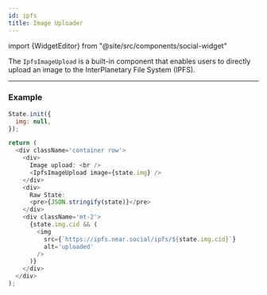 ```yaml
---
id: ipfs
title: Image Uploader
---
```

import {WidgetEditor} from "@site/src/components/social-widget"

The `IpfsImageUpload` is a built-in component that enables users to directly upload an image to the InterPlanetary File System (IPFS).

<hr class="subsection" />

### Example

<WidgetEditor id='1' height="200px">

```javascript
State.init({
  img: null,
});

return (
  <div className='container row'>
    <div>
      Image upload: <br />
      <IpfsImageUpload image={state.img} />
    </div>
    <div>
      Raw State:
      <pre>{JSON.stringify(state)}</pre>
    </div>
    <div className='mt-2'>
      {state.img.cid && (
        <img
          src={`https://ipfs.near.social/ipfs/${state.img.cid}`}
          alt='uploaded'
        />
      )}
    </div>
  </div>
);
```

</WidgetEditor>